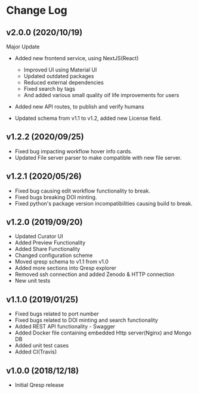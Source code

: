 # Change Log

## v2.0.0 (2020/10/19)

Major Update

- Added new frontend service, using NextJS(React)
    - Improved UI using Material UI
    - Updated outdated packages
    - Reduced external dependencies
    - Fixed search by tags 
    - And added various small quality oif life improvements for users

- Added new API routes, to publish and verify humans
- Updated schema from v1.1 to v1.2, added new License field. 

## v1.2.2 (2020/09/25)

- Fixed bug impacting workflow hover info cards.
- Updated File server parser to make compatible with new file server.

## v1.2.1 (2020/05/26)

- Fixed bug causing edit workflow functionality to break.
- Fixed bugs breaking DOI minting.
- Fixed python's package version incompatibilities causing build to break.

## v1.2.0 (2019/09/20)

- Updated Curator UI
- Added Preview Functionality
- Added Share Functionality
- Changed configuration scheme
- Moved qresp schema to v1.1 from v1.0
- Added more sections into Qresp explorer
- Removed ssh connection and added Zenodo & HTTP connection
- New unit tests

## v1.1.0 (2019/01/25)

- Fixed bugs related to port number
- Fixed bugs related to DOI minting and search functionality
- Added REST API functionality - Swagger
- Added Docker file containing embedded Http server(Nginx) and Mongo DB
- Added unit test cases
- Added CI(Travis)

## v1.0.0 (2018/12/18)

- Initial Qresp release
